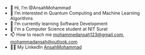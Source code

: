 - 👋 Hi, I’m @AnsahMohammad
- 👀 I’m interested in Quantum Computing and Machine Learning Algorithms
- 🌱 I’m currently learning Software Development
- 📍 I'm a Computer Science student at NIT Surat
- 📫 How to reach me mohammedansah123@gmail.com, mohammadansah@outlook.com
- 👨‍💼 My LinkedIn [AnsahMohammad](https://www.linkedin.com/in/mohammad-ansah-88465b214/)

<!---
AnsahMohammad/AnsahMohammad is a ✨ special ✨ repository because its `README.md` (this file) appears on your GitHub profile.
You can click the Preview link to take a look at your changes.
--->
